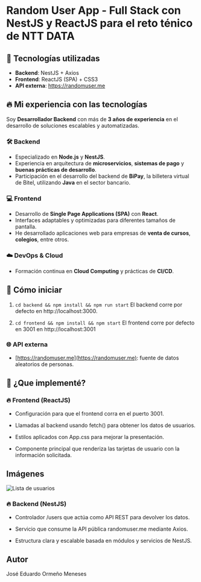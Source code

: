 # Random User App - Full Stack con NestJS y ReactJS para el reto ténico de NTT DATA

## 🧠 Tecnologías utilizadas

- **Backend**: NestJS + Axios
- **Frontend**: ReactJS (SPA) + CSS3
- **API externa**: https://randomuser.me

## 🔥 Mi experiencia con las tecnologías 

Soy **Desarrollador Backend** con más de **3 años de experiencia** en el desarrollo de soluciones escalables y automatizadas.

### 🛠️ Backend
- Especializado en **Node.js** y **NestJS**.
- Experiencia en arquitectura de **microservicios**, **sistemas de pago** y **buenas prácticas de desarrollo**.
- Participación en el desarrollo del backend de **BiPay**, la billetera virtual de Bitel, utilizando **Java** en el sector bancario.

### 💻 Frontend
- Desarrollo de **Single Page Applications (SPA)** con **React**.
- Interfaces adaptables y optimizadas para diferentes tamaños de pantalla.
- He desarrollado aplicaciones web para empresas de **venta de cursos**, **colegios**, entre otros.

### ☁️ DevOps & Cloud
- Formación continua en **Cloud Computing** y prácticas de **CI/CD**.


## 🚀 Cómo iniciar

1. `cd backend && npm install && npm run start`
    El backend corre por defecto en http://localhost:3000.


2. `cd frontend && npm install && npm start`
    El frontend corre por defecto en 3001 en http://localhost:3001 


### 🌐 API externa
- [https://randomuser.me](https://randomuser.me): fuente de datos aleatorios de personas.


## 🚀 ¿Que implementé?
### 🔥 Frontend (ReactJS)
- Configuración para que el frontend corra en el puerto 3001.

- Llamadas al backend usando fetch() para obtener los datos de usuarios.

- Estilos aplicados con App.css para mejorar la presentación.

- Componente principal que renderiza las tarjetas de usuario con la información solicitada.


## Imágenes
![Lista de usuarios](https://github.com/user-attachments/assets/2e7fa5e3-ba83-4267-af93-a9903f543223)

### 🔥 Backend (NestJS)
- Controlador /users que actúa como API REST para devolver los datos.

- Servicio que consume la API pública randomuser.me mediante Axios.

- Estructura clara y escalable basada en módulos y servicios de NestJS.


## Autor
José Eduardo Ormeño Meneses 
